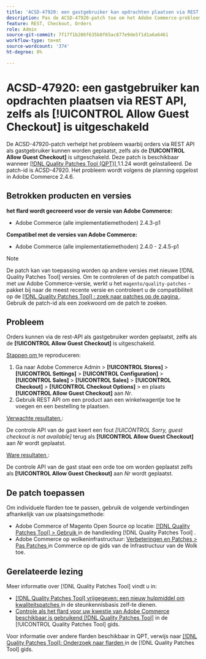 ```yaml
---
title: 'ACSD-47920: een gastgebruiker kan opdrachten plaatsen via REST API, zelfs als [!UICONTROL Allow Guest Checkout] is uitgeschakeld'
description: Pas de ACSD-47920-patch toe om het Adobe Commerce-probleem op te lossen, waarbij orders via REST API als gastgebruiker kunnen worden geplaatst, zelfs als de [!UICONTROL Allow Guest Checkout] is uitgeschakeld.
feature: REST, Checkout, Orders
role: Admin
source-git-commit: 7f17f1b286f635b8f65ac877e9de5f1d1a6a6461
workflow-type: tm+mt
source-wordcount: '374'
ht-degree: 0%

---
```


# ACSD-47920: een gastgebruiker kan opdrachten plaatsen via REST API, zelfs als **[!UICONTROL Allow Guest Checkout]** is uitgeschakeld

De ACSD-47920-patch verhelpt het probleem waarbij orders via REST API als gastgebruiker kunnen worden geplaatst, zelfs als de **[!UICONTROL Allow Guest Checkout]** is uitgeschakeld. Deze patch is beschikbaar wanneer [[!DNL Quality Patches Tool (QPT)] ](https://experienceleague.adobe.com/en/docs/commerce-knowledge-base/kb/announcements/commerce-announcements/magento-quality-patches-released-new-tool-to-self-serve-quality-patches) 1.1.24 wordt geïnstalleerd. De patch-id is ACSD-47920. Het probleem wordt volgens de planning opgelost in Adobe Commerce 2.4.6.

## Betrokken producten en versies

**het flard wordt gecreeerd voor de versie van Adobe Commerce:**

* Adobe Commerce (alle implementatiemethoden) 2.4.3-p1

**Compatibel met de versies van Adobe Commerce:**

* Adobe Commerce (alle implementatiemethoden) 2.4.0 - 2.4.5-p1

>[!NOTE]
>
>De patch kan van toepassing worden op andere versies met nieuwe [!DNL Quality Patches Tool] versies. Om te controleren of de patch compatibel is met uw Adobe Commerce-versie, werkt u het `magento/quality-patches` -pakket bij naar de meest recente versie en controleert u de compatibiliteit op de [[!DNL Quality Patches Tool] : zoek naar patches op de pagina ](https://experienceleague.adobe.com/tools/commerce-quality-patches/index.html) . Gebruik de patch-id als een zoekwoord om de patch te zoeken.

## Probleem

Orders kunnen via de rest-API als gastgebruiker worden geplaatst, zelfs als de **[!UICONTROL Allow Guest Checkout]** is uitgeschakeld.

<u> Stappen om </u> te reproduceren:

1. Ga naar Adobe Commerce Admin > **[!UICONTROL Stores]** > **[!UICONTROL Settings]** > **[!UICONTROL Configuration]** > **[!UICONTROL Sales]** > **[!UICONTROL Sales]** > **[!UICONTROL Checkout]** > **[!UICONTROL Checkout Options]** > en plaats **[!UICONTROL Allow Guest Checkout]** aan _Nr_.
1. Gebruik REST API om een product aan een winkelwagentje toe te voegen en een bestelling te plaatsen.

<u> Verwachte resultaten </u>:

De controle API van de gast keert een fout *[!UICONTROL Sorry, guest checkout is not available]* terug als **[!UICONTROL Allow Guest Checkout]** aan _Nr_ wordt geplaatst.

<u> Ware resultaten </u>:

De controle API van de gast staat een orde toe om worden geplaatst zelfs als **[!UICONTROL Allow Guest Checkout]** aan _Nr_ wordt geplaatst.

## De patch toepassen

Om individuele flarden toe te passen, gebruik de volgende verbindingen afhankelijk van uw plaatsingsmethode:

* Adobe Commerce of Magento Open Source op locatie: [[!DNL Quality Patches Tool]  > Gebruik ](https://experienceleague.adobe.com/docs/commerce-operations/tools/quality-patches-tool/usage.html) in de handleiding [!DNL Quality Patches Tool] .
* Adobe Commerce op wolkeninfrastructuur: [ Verbeteringen en Patches > Pas Patches ](https://experienceleague.adobe.com/docs/commerce-cloud-service/user-guide/develop/upgrade/apply-patches.html) in Commerce op de gids van de Infrastructuur van de Wolk toe.

## Gerelateerde lezing

Meer informatie over [!DNL Quality Patches Tool] vindt u in:

* [[!DNL Quality Patches Tool]  vrijgegeven: een nieuw hulpmiddel om kwaliteitspatches ](https://experienceleague.adobe.com/en/docs/commerce-knowledge-base/kb/announcements/commerce-announcements/magento-quality-patches-released-new-tool-to-self-serve-quality-patches) in de steunkennisbasis zelf-te dienen.
* [ Controle als het flard voor uw kwestie van Adobe Commerce beschikbaar is gebruikend  [!DNL Quality Patches Tool]](/help/tools/quality-patches-tool/patches-available-in-qpt/check-patch-for-magento-issue-with-magento-quality-patches.md) in de [!UICONTROL Quality Patches Tool] gids.


Voor informatie over andere flarden beschikbaar in QPT, verwijs naar [[!DNL Quality Patches Tool]: Onderzoek naar flarden ](https://experienceleague.adobe.com/tools/commerce-quality-patches/index.html) in de [!DNL Quality Patches Tool] gids.

